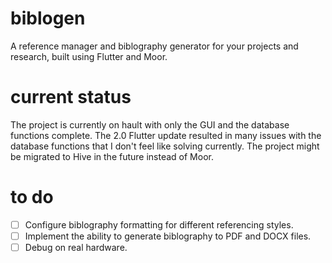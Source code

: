 # biblogen

A reference manager and biblography generator for your projects and research, built using Flutter and Moor.

# current status

The project is currently on hault with only the GUI and the database functions complete. The 2.0 Flutter update resulted in many issues with the database functions that I don't feel like solving currently. The project might be migrated to Hive in the future instead of Moor.

# to do
- [ ] Configure biblography formatting for different referencing styles.
- [ ] Implement the ability to generate biblography to PDF and DOCX files.
- [ ] Debug on real hardware.
